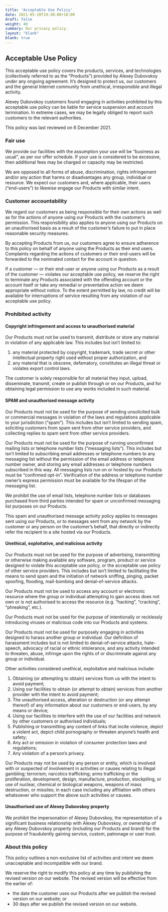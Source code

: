```yaml
---
title: 'Acceptable Use Policy'
date: 2021-05-20T19:30:08+10:00
draft: false
weight: 40
summary: Our privacy policy.
layout: "blank"
blank: true
---
```



## Acceptable Use Policy

This acceptable use policy covers the products, services, and technologies (collectively referred to as the “Products”) provided by Alexey Dubovskoy under any ongoing agreement. It’s designed to protect us, our customers and the general Internet community from unethical, irresponsible and illegal activity.

Alexey Dubovskoy customers found engaging in activities prohibited by this acceptable use policy can be liable for service suspension and account termination. In extreme cases, we may be legally obliged to report such customers to the relevant authorities.

This policy was last reviewed on 6 December 2021.

### Fair use

We provide our facilities with the assumption your use will be “business as usual”, as per our offer schedule. If your use is considered to be excessive, then additional fees may be charged or capacity may be restricted.

We are opposed to all forms of abuse, discrimination, rights infringement and/or any action that harms or disadvantages any group, individual or resource. We expect our customers and, where applicable, their users (“end-users”) to likewise engage our Products with similar intent.

### Customer accountability

We regard our customers as being responsible for their own actions as well as for the actions of anyone using our Products with the customer’s permission. This responsibility also applies to anyone using our Products on an unauthorised basis as a result of the customer’s failure to put in place reasonable security measures.

By accepting Products from us, our customers agree to ensure adherence to this policy on behalf of anyone using the Products as their end users. Complaints regarding the actions of customers or their end-users will be forwarded to the nominated contact for the account in question.

If a customer — or their end-user or anyone using our Products as a result of the customer — violates our acceptable use policy, we reserve the right to terminate any Products associated with the offending account or the account itself or take any remedial or preventative action we deem appropriate without notice. To the extent permitted by law, no credit will be available for interruptions of service resulting from any violation of our acceptable use policy.

### Prohibited activity

#### Copyright infringement and access to unauthorised material

Our Products must not be used to transmit, distribute or store any material in violation of any applicable law. This includes but isn’t limited to:

1.  any material protected by copyright, trademark, trade secret or other intellectual property right used without proper authorization, and
2.  any material that is obscene, defamatory, constitutes an illegal threat or violates export control laws.

The customer is solely responsible for all material they input, upload, disseminate, transmit, create or publish through or on our Products, and for obtaining legal permission to use any works included in such material.

#### SPAM and unauthorised message activity

Our Products must not be used for the purpose of sending unsolicited bulk or commercial messages in violation of the laws and regulations applicable to your jurisdiction (“spam”). This includes but isn’t limited to sending spam, soliciting customers from spam sent from other service providers, and collecting replies to spam sent from other service providers.

Our Products must not be used for the purpose of running unconfirmed mailing lists or telephone number lists (“messaging lists”). This includes but isn’t limited to subscribing email addresses or telephone numbers to any messaging list without the permission of the email address or telephone number owner, and storing any email addresses or telephone numbers subscribed in this way. All messaging lists run on or hosted by our Products must be “confirmed opt-in”. Verification of the address or telephone number owner’s express permission must be available for the lifespan of the messaging list.

We prohibit the use of email lists, telephone number lists or databases purchased from third parties intended for spam or unconfirmed messaging list purposes on our Products.

This spam and unauthorised message activity policy applies to messages sent using our Products, or to messages sent from any network by the customer or any person on the customer’s behalf, that directly or indirectly refer the recipient to a site hosted via our Products.

#### Unethical, exploitative, and malicious activity

Our Products must not be used for the purpose of advertising, transmitting or otherwise making available any software, program, product or service designed to violate this acceptable use policy, or the acceptable use policy of other service providers. This includes but isn’t limited to facilitating the means to send spam and the initiation of network sniffing, pinging, packet spoofing, flooding, mail-bombing and denial-of-service attacks.

Our Products must not be used to access any account or electronic resource where the group or individual attempting to gain access does not own or is not authorised to access the resource (e.g. “hacking”, “cracking”, “phreaking”, etc.).

Our Products must not be used for the purpose of intentionally or recklessly introducing viruses or malicious code into our Products and systems.

Our Products must not be used for purposely engaging in activities designed to harass another group or individual. Our definition of harassment includes but is not limited to denial-of-service attacks, hate-speech, advocacy of racial or ethnic intolerance, and any activity intended to threaten, abuse, infringe upon the rights of or discriminate against any group or individual.

Other activities considered unethical, exploitative and malicious include:

1.  Obtaining (or attempting to obtain) services from us with the intent to avoid payment;
2.  Using our facilities to obtain (or attempt to obtain) services from another provider with the intent to avoid payment;
3.  The unauthorised access, alteration or destruction (or any attempt thereof) of any information about our customers or end-users, by any means or device;
4.  Using our facilities to interfere with the use of our facilities and network by other customers or authorised individuals;
5.  Publishing or transmitting any content of links that incite violence, depict a violent act, depict child pornography or threaten anyone’s health and safety;
6.  Any act or omission in violation of consumer protection laws and regulations;
7.  Any violation of a person’s privacy.

Our Products may not be used by any person or entity, which is involved with or suspected of involvement in activities or causes relating to illegal gambling; terrorism; narcotics trafficking; arms trafficking or the proliferation, development, design, manufacture, production, stockpiling, or use of nuclear, chemical or biological weapons, weapons of mass destruction, or missiles; in each case including any affiliation with others whatsoever who support the above such activities or causes.

#### Unauthorised use of Alexey Dubovskoy property

We prohibit the impersonation of Alexey Dubovskoy, the representation of a significant business relationship with Alexey Dubovskoy, or ownership of any Alexey Dubovskoy property (including our Products and brand) for the purpose of fraudulently gaining service, custom, patronage or user trust.

### About this policy

This policy outlines a non-exclusive list of activities and intent we deem unacceptable and incompatible with our brand.

We reserve the right to modify this policy at any time by publishing the revised version on our website. The revised version will be effective from the earlier of:

*   the date the customer uses our Products after we publish the revised version on our website; or
*   30 days after we publish the revised version on our website.
